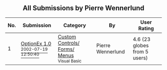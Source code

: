 ﻿<div align="center">

## All Submissions by Pierre Wennerlund

</div>

No.  | Submission | Category | By   | User Rating
---- | ---------- | -------- | ---- | -----------
1 | [OptionEx 1\.0<br /><sup>2002-07-19 12:50:40</sup>](https://github.com/Planet-Source-Code/pierre-wennerlund-optionex-1-0__1-37023) | [Custom Controls/ Forms/  Menus<br /><sup>Visual Basic</sup>](../ByCategory/custom-controls-forms-menus__1-4.md) | Pierre Wennerlund | 4.6 (23 globes from 5 users)
